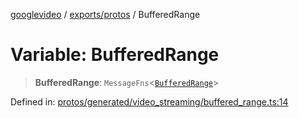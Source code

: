 [googlevideo](../../../README.md) / [exports/protos](../README.md) / BufferedRange

# Variable: BufferedRange

> **BufferedRange**: `MessageFns`\<[`BufferedRange`](../interfaces/BufferedRange.md)\>

Defined in: [protos/generated/video\_streaming/buffered\_range.ts:14](https://github.com/LuanRT/googlevideo/blob/cc730b4dbadc5ae882d6aa28d716e442943577fa/protos/generated/video_streaming/buffered_range.ts#L14)
